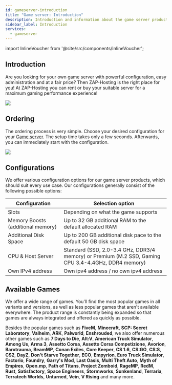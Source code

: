 ```yaml
---
id: gameserver-introduction
title: "Game server: Introduction"
description: Introduction and information about the game server product from ZAP-Hosting - ZAP-Hosting.com Documentation
sidebar_label: Introduction
services:
  - gameserver
---
```


import InlineVoucher from '@site/src/components/InlineVoucher';

## Introduction

Are you looking for your own game server with powerful configuration, easy administration and at a fair price? Then ZAP-Hosting is the right place for you! At ZAP-Hosting you can rent or buy your suitable server for a maximum gaming performance experience!

![](https://screensaver01.zap-hosting.com/index.php/s/tnb5i2dSfTWTDxx/preview)

<InlineVoucher />

## Ordering

The ordering process is very simple. Choose your desired configuration for your [Game server](https://zap-hosting.com/en/shop/product/cloud-gameserver/). The setup time takes only a few seconds. Afterwards, you can immediately start with the configuration.

![](https://screensaver01.zap-hosting.com/index.php/s/KCPy4c5xQ9wSAma/preview)





## Configurations

We offer various configuration options for our game server products, which should suit every use case. Our configurations generally consist of the following possible options:

| Configuration            | Selection option |
| --------------------------------- | ---- |
| Slots                             | Depending on what the game supports |
| Memory Boosts (additional memory) | Up to 32 GB additional RAM to the default allocated RAM |
| Additional Disk Space             | Up to 200 GB additional disk pace to the default 50 GB disk space |
| CPU & Host Server           | Standard (SSD, 2.0-3.4 GHz, DDR3/4 memory) or Premium (M.2 SSD, Gaming CPU 3.4-4.4GHz, DDR4 memory) |
| Own IPv4 address             | Own ipv4 address / no own ipv4 address |



## Available Games

We offer a wide range of games. You'll find the most popular games in all variants and versions, as well as less popular games that aren't available everywhere. The product range is constantly being expanded so that games are always integrated and offered as quickly as possible. 

Besides the popular games such as **FiveM**, **Minecraft**, **SCP: Secret Laboratory**, **Valheim**, **ARK**,
**Palworld**, **Enshrouded**, we also offer numerous other games such as **7 Days to Die**, **Alt:V**, **American Truck Simulator**, **Among Us**, **Arma 3**, **Assetto Corsa**, **Assetto Corsa Competizione**, **Avorion**, **Barotrauma**, **BeamMP**, **Conan Exiles**, **Core Keeper**, **CS 1.6**, **CS:GO**, **CS:S**, **CS2**, **DayZ**, **Don't Starve Together**, **ECO**, **Empyrion**, **Euro Truck Simulator**, **Factorio**, **Foundry**, **Garry's Mod**, **Last Oasis**, **Multi Theft Auto**, **Myth of Empires**, **Open.mp**, **Path of Titans**, **Project Zomboid**, **RageMP**, **RedM**, **Rust**, **Satisfactory**, **Space Engineers**, **Stormworks**, **Sunkenland**, **Terraria**, **Terratech Worlds**, **Unturned**, **Vein**, **V Rising** and many more.

